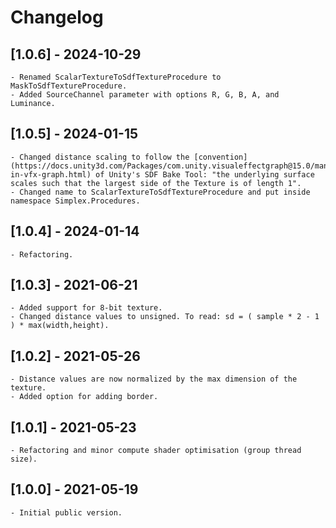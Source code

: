 # Changelog


## [1.0.6] - 2024-10-29

	- Renamed ScalarTextureToSdfTextureProcedure to MaskToSdfTextureProcedure.
	- Added SourceChannel parameter with options R, G, B, A, and Luminance.


## [1.0.5] - 2024-01-15

	- Changed distance scaling to follow the [convention](https://docs.unity3d.com/Packages/com.unity.visualeffectgraph@15.0/manual/sdf-in-vfx-graph.html) of Unity's SDF Bake Tool: "the underlying surface scales such that the largest side of the Texture is of length 1".
	- Changed name to ScalarTextureToSdfTextureProcedure and put inside namespace Simplex.Procedures.


## [1.0.4] - 2024-01-14

	- Refactoring.


## [1.0.3] - 2021-06-21

	- Added support for 8-bit texture.
	- Changed distance values to unsigned. To read: sd = ( sample * 2 - 1 ) * max(width,height).


## [1.0.2] - 2021-05-26

	- Distance values are now normalized by the max dimension of the texture.
	- Added option for adding border.


## [1.0.1] - 2021-05-23

	- Refactoring and minor compute shader optimisation (group thread size).


## [1.0.0] - 2021-05-19

	- Initial public version.
